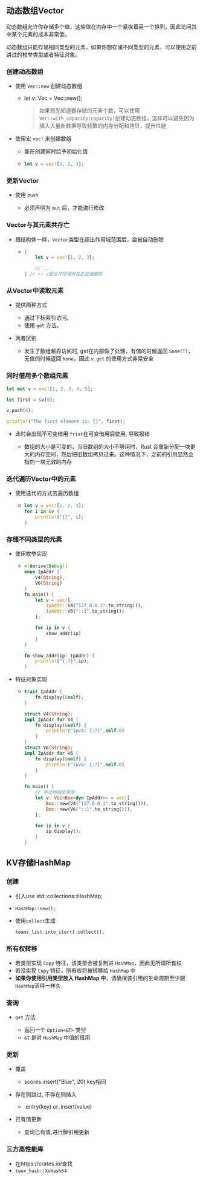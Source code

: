 ## 动态数组Vector

动态数组允许你存储多个值，这些值在内存中一个紧挨着另一个排列，因此访问其中某个元素的成本非常低。

动态数组只能存储相同类型的元素，如果你想存储不同类型的元素，可以使用之前讲过的枚举类型或者特征对象。

### 创建动态数组

* 使用 `Vec::new`​ 创建动态数组

  * let v: Vec<i32> = Vec::new();

    > 如果预先知道要存储的元素个数，可以使用 `Vec::with_capacity(capacity)`​ 创建动态数组，这样可以避免因为插入大量新数据导致频繁的内存分配和拷贝，提升性能
    >

* 使用宏 `vec!`​ 来创建数组

  * 能在创建同时给予初始化值
  * ```rust
    let v = vec![1, 2, 3];
    ```

### 更新Vector

* 使用 `push`​

  * 必须声明为 `mut`​ 后，才能进行修改

### Vector与其元素共存亡

* 跟结构体一样，`Vector`​ 类型在超出作用域范围后，会被自动删除

  * ```rust
    {
        let v = vec![1, 2, 3];

        // ...
    } // <- v超出作用域并在此处被删除
    ```

### 从Vector中读取元素

* 提供两种方式

  * 通过下标索引访问。
  * 使用 `get`​ 方法。

* 两者区别

  * 发生了数组越界访问时, get​在内部做了处理，有值的时候返回 `Some(T)`​，无值的时候返回 `None`​，因此 `v.get`​ 的使用方式非常安全

### 同时借用多个数组元素

```rust
let mut v = vec![1, 2, 3, 4, 5];

let first = &v[0];

v.push(6);

println!("The first element is: {}", first);
```

* 此时会出现不可变借用 `frist`​在可变借用后使用, 导致报错

  * 数组的大小是可变的，当旧数组的大小不够用时，Rust 会重新分配一块更大的内存空间，然后把旧数组拷贝过来。这种情况下，之前的引用显然会指向一块无效的内存

### 迭代遍历Vector中的元素

* 使用迭代的方式去遍历数组

  * ```rust
    let v = vec![1, 2, 3];
    for i in &v {
        println!("{}", i);
    }
    ```

### 存储不同类型的元素

* 使用枚举实现

  * ```rust
    #[derive(Debug)]
    enum IpAddr {
        V4(String),
        V6(String)
    }
    fn main() {
        let v = vec![
            IpAddr::V4("127.0.0.1".to_string()),
            IpAddr::V6("::1".to_string())
        ];

        for ip in v {
            show_addr(ip)
        }
    }

    fn show_addr(ip: IpAddr) {
        println!("{:?}",ip);
    }
    ```

* 特征对象实现

  * ```rust
    trait IpAddr {
        fn display(&self);
    }

    struct V4(String);
    impl IpAddr for V4 {
        fn display(&self) {
            println!("ipv4: {:?}",self.0)
        }
    }
    struct V6(String);
    impl IpAddr for V6 {
        fn display(&self) {
            println!("ipv6: {:?}",self.0)
        }
    }

    fn main() {
        // 手动地指定类型
        let v: Vec<Box<dyn IpAddr>> = vec![
            Box::new(V4("127.0.0.1".to_string())),
            Box::new(V6("::1".to_string())),
        ];

        for ip in v {
            ip.display();
        }
    }
    ```

## KV存储HashMap

### 创建

* 引入use std::collections::HashMap;
* `HashMap::new();`
* 使用`collect`​生成

  ```rust
  teams_list.into_iter().collect();
  ```

### 所有权转移

* 若类型实现 `Copy`​ 特征，该类型会被复制进 `HashMap`​，因此无所谓所有权
* 若没实现 `Copy`​ 特征，所有权将被转移给 `HashMap`​ 中
* **如果你使用引用类型放入 HashMap 中**，请确保该引用的生命周期至少跟 `HashMap`​ 活得一样久

### 查询

* ​`get`​ 方法

  * 返回一个 `Option<&T>`​ 类型
  * ​`&T`​ 是对 `HashMap`​ 中值的借用

### 更新

* 覆盖

  * scores.insert("Blue", 20) key相同
* 存在则跳过, 不存在则插入

  * .entry(key).or_insert(value)
* 已有值更新

  * 查询已有值,进行解引用更新

### 三方高性能库

* 在https://crates.io/查找
* `twox_hash::XxHash64`​

‍
